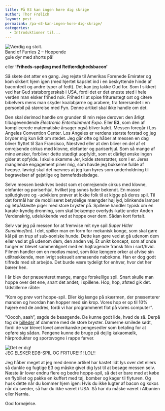 ```yaml
---
title: På E3 kan ingen høre dig skrige
author: Thor Frølich
layout: post
permalink: /pa-e3-kan-ingen-hore-dig-skrige/
categories:
  - Introduktioner til...
---
```

<div class="bitImage bitRight" style="width: 208px">
  <img src="http://www.abekat.net/wp-content/images/e3_02.jpg" alt="Værdig og stolt." /><br /> Band of Furries 2 – Hoppende gule dyr med shorts på!
</div>

eller **‘Friheds-spejlæg med Retfærdighedsbacon’**

Så skete det atter en gang. Jeg rejste til Amerikas Forenede Emirater og kom sikkert hjem igen (med hjertet kapslet ind i en beskyttende hinde af baconfedt og andre typer af fedt). Det kan jeg takke Gud for. Som I sikkert ved har Gud statsborgerskab i USA, fordi det er det eneste sted i hele verden man elsker frihed nok. Frihed til at spise friturestegt ost og citere bibelvers mens man skyder koalabjørne og arabere, fra førersædet i en personbil på størrelse med Fyn. Denne artikel skal ikke handle om det.

Den skal derimod handle om grunden til min rejse derover: den årligt tilbagevendende *Electronic Entertainment Expo*. Eller **E3**, som den af komplicerede matematiske årsager også bliver kaldt. Messen foregår i Los Angeles Convention Center. Los Angeles er verdens største forstad og jeg bryder mig kun lidt om stedet. Jeg går ofte og håber at messen en dag bliver flyttet til San Fransisco, Næstved eller at den bliver en del af et omrejsende cirkus med klovne, elefanter og pariserhjul. Som så mange af mine ønsker, forbliver dette stædigt uopfyldt, som et dårligt ønske ingen gider at opfylde. I skulle skamme Jer, kolde stenstøtter, som I er. Jeres manglende engagement piner mig, som havde jeg bukserne fulde af hvepse. Iøvrigt skal det nævnes at jeg kan hyres som underholdning til begravelser af gejstlige og børnefødselsdage.

Selve messen beskrives bedst som et omrejsende cirkus med klovne, elefanter og pariserhjul, hvilket jeg synes lyder bekendt. En masse spiludgivere og -udviklere prøver at lokke folk til at kigge på deres spil. Til det formål har de mobiliseret betydelige mængder høj lyd, blinkende lamper og letpåklædte piger med store bryster på. Spillene handler typisk om en karate-kyndig dronning, som skal bekæmpe overlyds-katte under Anden Verdenskrig, udelukkende ved at hoppe over dem. Sådan kort fortalt.

Selv var jeg på messen for at fremvise mit nye spil *Super Hitler Sunshine(tm)*. I det, spiller man en form for mekanisk konge, som skal gøre kål på en trup af sub-soniske hunde. Dette kan gøre ved at gå udenom dem eller ved at gå udenom dem, den anden vej. Et unikt koncept, som af onde tunger er blevet sammenlignet med en højtragende fransk film i sort/hvid. Filmen handler om en modløs mand, som ikke længere orker at afvise sin utiltrækkende, men ivrigt seksuelt anmasende nabokone. Han er dog godt tilfreds med sit arbejde. Det burde være tydeligt for enhver, hvor det her bærer hen.

I år blev der præsenteret mange, mange forskellige spil. Snart skulle man hoppe over det ene, snart det andet, i spillene. Hop, hop, afsted gik det. Udstillerne råbte:

“Kom og prøv vort hoppe-spil. Eller kig længe på skærmen, der præsenterer manden og hvordan han hopper med sin krop. Vores hop er op til 10% højere end de andres, fordi vi har programmeret flot på vores computer”.

“Ooooh, aaah”, sagde de besøgende. De kunne godt lide, hvad de så. Derpå tog de [billeder][1] af damerne med de store bryster. Damerne smilede sødt, fordi de var blevet lovet amerikanske pengesedler som betaling for at opføre sig sådan. Pengene kunne de bruge på dejlig kakaomælk, hårprodukter og sportsvogne i rappe farver.

<div class="bitImage bitCenter" style="width: 340px">
  <img src="http://www.abekat.net/wp-content/images/e3_01.jpg" alt="Det er dig!" /><br /> JEG ELSKER EDB-SPIL OG FRITURE!!1! LOL!!
</div>

Jeg håber meget at jeg med denne artikel har kastet lidt lys over det ellers så dunkle og fugtige E3 og måske givet dig lyst til at besøge messen selv. Næste år lover endnu flere og bedre hoppe-spil, så det er bare med at købe en flybillet og pakke en kuffert med tøj, bomber og kager til flyturen. Og husk dette når du kommer hjem igen: Hvis du ikke lugter af bacon og kokos når du sveder, så har du ikke været i USA. Så har du måske været i Albanien eller Narnia.

God fornøjelse.

 [1]: http://flickr.com/photos/abekat/sets/377149/